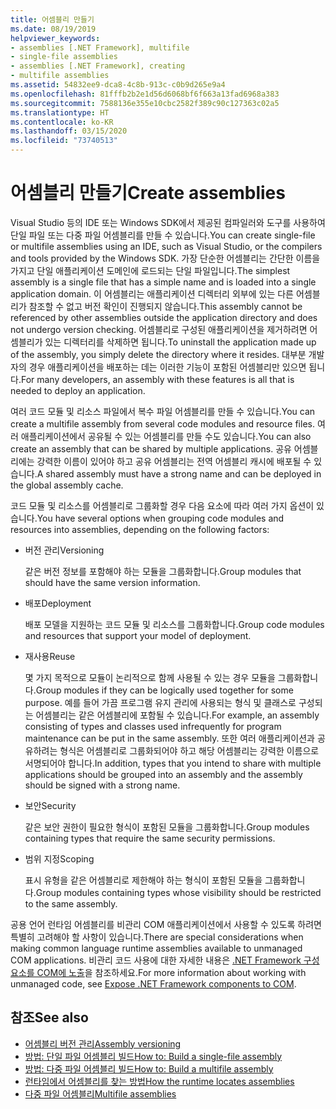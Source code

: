 ```yaml
---
title: 어셈블리 만들기
ms.date: 08/19/2019
helpviewer_keywords:
- assemblies [.NET Framework], multifile
- single-file assemblies
- assemblies [.NET Framework], creating
- multifile assemblies
ms.assetid: 54832ee9-dca8-4c8b-913c-c0b9d265e9a4
ms.openlocfilehash: 81fffb2b2e1d56d6068bf6f663a13fad6968a383
ms.sourcegitcommit: 7588136e355e10cbc2582f389c90c127363c02a5
ms.translationtype: HT
ms.contentlocale: ko-KR
ms.lasthandoff: 03/15/2020
ms.locfileid: "73740513"
---
```

# <a name="create-assemblies"></a><span data-ttu-id="e741e-102">어셈블리 만들기</span><span class="sxs-lookup"><span data-stu-id="e741e-102">Create assemblies</span></span>

<span data-ttu-id="e741e-103">Visual Studio 등의 IDE 또는 Windows SDK에서 제공된 컴파일러와 도구를 사용하여 단일 파일 또는 다중 파일 어셈블리를 만들 수 있습니다.</span><span class="sxs-lookup"><span data-stu-id="e741e-103">You can create single-file or multifile assemblies using an IDE, such as Visual Studio, or the compilers and tools provided by the Windows SDK.</span></span> <span data-ttu-id="e741e-104">가장 단순한 어셈블리는 간단한 이름을 가지고 단일 애플리케이션 도메인에 로드되는 단일 파일입니다.</span><span class="sxs-lookup"><span data-stu-id="e741e-104">The simplest assembly is a single file that has a simple name and is loaded into a single application domain.</span></span> <span data-ttu-id="e741e-105">이 어셈블리는 애플리케이션 디렉터리 외부에 있는 다른 어셈블리가 참조할 수 없고 버전 확인이 진행되지 않습니다.</span><span class="sxs-lookup"><span data-stu-id="e741e-105">This assembly cannot be referenced by other assemblies outside the application directory and does not undergo version checking.</span></span> <span data-ttu-id="e741e-106">어셈블리로 구성된 애플리케이션을 제거하려면 어셈블리가 있는 디렉터리를 삭제하면 됩니다.</span><span class="sxs-lookup"><span data-stu-id="e741e-106">To uninstall the application made up of the assembly, you simply delete the directory where it resides.</span></span> <span data-ttu-id="e741e-107">대부분 개발자의 경우 애플리케이션을 배포하는 데는 이러한 기능이 포함된 어셈블리만 있으면 됩니다.</span><span class="sxs-lookup"><span data-stu-id="e741e-107">For many developers, an assembly with these features is all that is needed to deploy an application.</span></span>

<span data-ttu-id="e741e-108">여러 코드 모듈 및 리소스 파일에서 복수 파일 어셈블리를 만들 수 있습니다.</span><span class="sxs-lookup"><span data-stu-id="e741e-108">You can create a multifile assembly from several code modules and resource files.</span></span> <span data-ttu-id="e741e-109">여러 애플리케이션에서 공유될 수 있는 어셈블리를 만들 수도 있습니다.</span><span class="sxs-lookup"><span data-stu-id="e741e-109">You can also create an assembly that can be shared by multiple applications.</span></span> <span data-ttu-id="e741e-110">공유 어셈블리에는 강력한 이름이 있어야 하고 공유 어셈블리는 전역 어셈블리 캐시에 배포될 수 있습니다.</span><span class="sxs-lookup"><span data-stu-id="e741e-110">A shared assembly must have a strong name and can be deployed in the global assembly cache.</span></span>

<span data-ttu-id="e741e-111">코드 모듈 및 리소스를 어셈블리로 그룹화할 경우 다음 요소에 따라 여러 가지 옵션이 있습니다.</span><span class="sxs-lookup"><span data-stu-id="e741e-111">You have several options when grouping code modules and resources into assemblies, depending on the following factors:</span></span>

- <span data-ttu-id="e741e-112">버전 관리</span><span class="sxs-lookup"><span data-stu-id="e741e-112">Versioning</span></span>

     <span data-ttu-id="e741e-113">같은 버전 정보를 포함해야 하는 모듈을 그룹화합니다.</span><span class="sxs-lookup"><span data-stu-id="e741e-113">Group modules that should have the same version information.</span></span>

- <span data-ttu-id="e741e-114">배포</span><span class="sxs-lookup"><span data-stu-id="e741e-114">Deployment</span></span>

     <span data-ttu-id="e741e-115">배포 모델을 지원하는 코드 모듈 및 리소스를 그룹화합니다.</span><span class="sxs-lookup"><span data-stu-id="e741e-115">Group code modules and resources that support your model of deployment.</span></span>

- <span data-ttu-id="e741e-116">재사용</span><span class="sxs-lookup"><span data-stu-id="e741e-116">Reuse</span></span>

     <span data-ttu-id="e741e-117">몇 가지 목적으로 모듈이 논리적으로 함께 사용될 수 있는 경우 모듈을 그룹화합니다.</span><span class="sxs-lookup"><span data-stu-id="e741e-117">Group modules if they can be logically used together for some purpose.</span></span> <span data-ttu-id="e741e-118">예를 들어 가끔 프로그램 유지 관리에 사용되는 형식 및 클래스로 구성되는 어셈블리는 같은 어셈블리에 포함될 수 있습니다.</span><span class="sxs-lookup"><span data-stu-id="e741e-118">For example, an assembly consisting of types and classes used infrequently for program maintenance can be put in the same assembly.</span></span> <span data-ttu-id="e741e-119">또한 여러 애플리케이션과 공유하려는 형식은 어셈블리로 그룹화되어야 하고 해당 어셈블리는 강력한 이름으로 서명되어야 합니다.</span><span class="sxs-lookup"><span data-stu-id="e741e-119">In addition, types that you intend to share with multiple applications should be grouped into an assembly and the assembly should be signed with a strong name.</span></span>

- <span data-ttu-id="e741e-120">보안</span><span class="sxs-lookup"><span data-stu-id="e741e-120">Security</span></span>

     <span data-ttu-id="e741e-121">같은 보안 권한이 필요한 형식이 포함된 모듈을 그룹화합니다.</span><span class="sxs-lookup"><span data-stu-id="e741e-121">Group modules containing types that require the same security permissions.</span></span>

- <span data-ttu-id="e741e-122">범위 지정</span><span class="sxs-lookup"><span data-stu-id="e741e-122">Scoping</span></span>

     <span data-ttu-id="e741e-123">표시 유형을 같은 어셈블리로 제한해야 하는 형식이 포함된 모듈을 그룹화합니다.</span><span class="sxs-lookup"><span data-stu-id="e741e-123">Group modules containing types whose visibility should be restricted to the same assembly.</span></span>

<span data-ttu-id="e741e-124">공용 언어 런타임 어셈블리를 비관리 COM 애플리케이션에서 사용할 수 있도록 하려면 특별히 고려해야 할 사항이 있습니다.</span><span class="sxs-lookup"><span data-stu-id="e741e-124">There are special considerations when making common language runtime assemblies available to unmanaged COM applications.</span></span> <span data-ttu-id="e741e-125">비관리 코드 사용에 대한 자세한 내용은 [.NET Framework 구성 요소를 COM에 노출](../../framework/interop/exposing-dotnet-components-to-com.md)을 참조하세요.</span><span class="sxs-lookup"><span data-stu-id="e741e-125">For more information about working with unmanaged code, see [Expose .NET Framework components to COM](../../framework/interop/exposing-dotnet-components-to-com.md).</span></span>

## <a name="see-also"></a><span data-ttu-id="e741e-126">참조</span><span class="sxs-lookup"><span data-stu-id="e741e-126">See also</span></span>

- [<span data-ttu-id="e741e-127">어셈블리 버전 관리</span><span class="sxs-lookup"><span data-stu-id="e741e-127">Assembly versioning</span></span>](versioning.md)
- [<span data-ttu-id="e741e-128">방법: 단일 파일 어셈블리 빌드</span><span class="sxs-lookup"><span data-stu-id="e741e-128">How to: Build a single-file assembly</span></span>](../../framework/app-domains/build-single-file-assembly.md)
- [<span data-ttu-id="e741e-129">방법: 다중 파일 어셈블리 빌드</span><span class="sxs-lookup"><span data-stu-id="e741e-129">How to: Build a multifile assembly</span></span>](../../framework/app-domains/build-multifile-assembly.md)
- [<span data-ttu-id="e741e-130">런타임에서 어셈블리를 찾는 방법</span><span class="sxs-lookup"><span data-stu-id="e741e-130">How the runtime locates assemblies</span></span>](../../framework/deployment/how-the-runtime-locates-assemblies.md)
- [<span data-ttu-id="e741e-131">다중 파일 어셈블리</span><span class="sxs-lookup"><span data-stu-id="e741e-131">Multifile assemblies</span></span>](../../framework/app-domains/multifile-assemblies.md)
